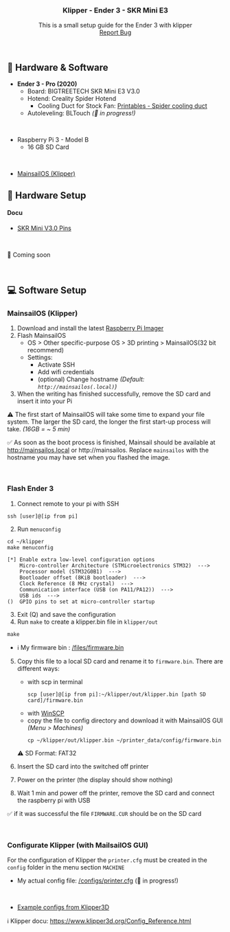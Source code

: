 <h3 align="center">Klipper - Ender 3 - SKR Mini E3</h3>
  <p align="center">
    This is a small setup guide for the Ender 3 with klipper
    <br />
    <a href="https://github.com/Kr3b5/klipper-ender3_skr/issues">Report Bug</a>
  </p>
  <br />


## :wrench: Hardware & Software

* **Ender 3 - Pro (2020)**
  * Board: BIGTREETECH SKR Mini E3 V3.0
  * Hotend: Creality Spider Hotend
    * Cooling Duct for Stock Fan: [Printables - Spider cooling duct](https://www.printables.com/de/model/487008-ender-3-spider-hotend-cooling-duct)
  * Autoleveling: BLTouch *(:construction: in progress!)*
<br />

* Raspberry Pi 3 - Model B
  * 16 GB SD Card
<br />

* [MainsailOS (Klipper)](https://github.com/mainsail-crew/mainsail) 


## :hammer: Hardware Setup 

#### Docu

* [SKR Mini V3.0 Pins](./docu/SKR_MINI_V3_PINS.pdf)  

<br />

:construction: Coming soon

<br />

## :computer: Software Setup 

### MainsailOS (Klipper)

1. Download and install the latest [Raspberry Pi Imager](https://www.raspberrypi.com/software/)
2. Flash MainsailOS 
   * OS > Other specific-purpose OS > 3D printing > MainsailOS(32 bit recommend)
   * Settings: 
     * Activate SSH 
     * Add wifi credentials
     * (optional) Change hostname *(Default: `http://mainsailos(.local)`)*
3. When the writing has finished successfully, remove the SD card and insert it into your Pi

:warning: The first start of MainsailOS will take some time to expand your file system. The larger the SD card, the longer the first start-up process will take. *(16GB = ~ 5 min)*


:white_check_mark: As soon as the boot process is finished, Mainsail should be available at http://mainsailos.local or http://mainsailos. Replace `mainsailos` with the hostname you may have set when you flashed the image.

<br />

### Flash Ender 3

1. Connect remote to your pi with SSH
```
ssh [user]@[ip from pi]
```

2. Run `menuconfig`
```
cd ~/klipper 
make menuconfig
```

```
[*] Enable extra low-level configuration options
    Micro-controller Architecture (STMicroelectronics STM32)  --->
    Processor model (STM32G0B1)  --->
    Bootloader offset (8KiB bootloader)  --->
    Clock Reference (8 MHz crystal)  --->
    Communication interface (USB (on PA11/PA12))  --->
    USB ids  --->
()  GPIO pins to set at micro-controller startup
```

3. Exit (Q) and save the configuration 
4. Run `make` to create a klipper.bin file in `klipper/out`
```
make
```

   * :information_source: My firmware bin : [/files/firmware.bin](./files/firmware.bin)

5. Copy this file to a local SD card and rename it to `firmware.bin`. There are different ways:

   * with scp in terminal
        ```
        scp [user]@[ip from pi]:~/klipper/out/klipper.bin [path SD card]/firmware.bin
        ```
   * with [WinSCP](https://winscp.net/eng/download.php) 
   * copy the file to config directory and download it with MainsailOS GUI *(Menu > Machines)*
        ```
        cp ~/klipper/out/klipper.bin ~/printer_data/config/firmware.bin
        ```
    :warning: SD Format: FAT32 

6. Insert the SD card into the switched off printer
7. Power on the printer (the display should show nothing)
8. Wait 1 min and power off the printer, remove the SD card and connect the raspberry pi with USB 

:white_check_mark: if it was successful the file ``FIRMWARE.CUR`` should be on the SD card 

<br />

### Configurate Klipper (with MailsailOS GUI)

For the configuration of Klipper the ``printer.cfg`` must be created in the ``config`` folder in the menu section ``MACHINE``

* My actual config file: [/configs/printer.cfg](./configs/printer.cfg) (:construction: in progress!)
<br />

* [Example configs from Klipper3D](https://github.com/Klipper3d/klipper/tree/master/config) 
  
:information_source: Klipper docu: https://www.klipper3d.org/Config_Reference.html
